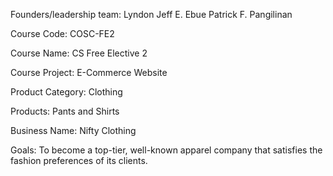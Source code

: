 
Founders/leadership team: 
Lyndon Jeff E. Ebue 
Patrick F. Pangilinan 

Course Code: COSC-FE2

Course Name: CS Free Elective 2

Course Project: E-Commerce Website

Product Category: Clothing

Products: Pants and Shirts

Business Name: Nifty Clothing

Goals: To become a top-tier, well-known apparel company that satisfies the fashion preferences of its clients.
